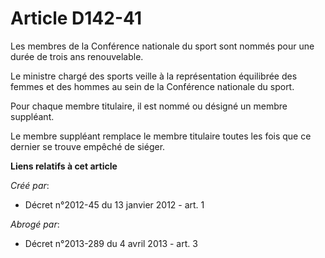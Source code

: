 # Article D142-41

Les membres de la Conférence nationale du sport sont nommés pour une durée de trois ans renouvelable. 

Le ministre chargé des sports veille à la représentation équilibrée des femmes et des hommes au sein de la Conférence
nationale du sport. 

Pour chaque membre titulaire, il est nommé ou désigné un membre suppléant. 

Le membre suppléant remplace le membre titulaire toutes les fois que ce dernier se trouve empêché de siéger.

**Liens relatifs à cet article**

_Créé par_:

  - Décret n°2012-45 du 13 janvier 2012 - art. 1

_Abrogé par_:

  - Décret n°2013-289 du 4 avril 2013 - art. 3
